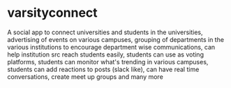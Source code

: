 
# varsityconnect
A social app to connect universities and students in the universities, advertising of events on various campuses, grouping of departments in the various institutions to encourage department wise communications, can help institution src reach students easily, students can use as voting platforms, students can monitor what's trending in various campuses, students can add reactions to posts (slack like), can have real time conversations, create meet up groups and many more

